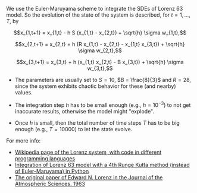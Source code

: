
We use the Euler-Maruyama scheme to integrate the SDEs of Lorenz 63 model. So the evolution of the state of the system is described, for $t=1,\ldots,T$, by

$$x_{1,t+1} = x_{1,t} - h S (x_{1,t} - x_{2,t}) + \sqrt{h} \sigma w_{1,t},$$

$$x_{2,t+1} = x_{2,t}  + h (R x_{1,t} - x_{2,t} - x_{1,t} x_{3,t}) + \sqrt{h} \sigma w_{2,t},$$

$$x_{3,t+1} = x_{3,t}   +  h (x_{1,t} x_{2,t} - B x_{3,t}) + \sqrt{h} \sigma w_{3,t},$$

* The parameters are usually set to $S = 10$, $B = \frac{8}{3}$ and $R = 28$, since the system exhibits chaotic behavior for these (and nearby) values.

* The integration step $h$ has to be small enough (e.g., $h = 10^{-3}$) to not get inaccurate results, otherwise the model might "explode". 

* Once $h$ is small, then the total number of time steps $T$ has to be big enough (e.g., $T = 10000$) to let the state evolve. 


For more info:
* [Wikipedia page of the Lorenz system, with code in different programming languages](https://en.wikipedia.org/wiki/Lorenz_system)
* [Integration of Lorenz 63 model with a 4th Runge Kutta method (instead of Euler-Maruyama) in Python](https://blog.stackademic.com/lorenz-63-system-integration-using-4th-order-runge-kutta-methods-in-python-778d7dbc44c1)
* [The original paper of Edward N. Lorenz in the Journal of the Atmospheric Sciences, 1963](https://cdanfort.w3.uvm.edu/research/lorenz-1963.pdf)